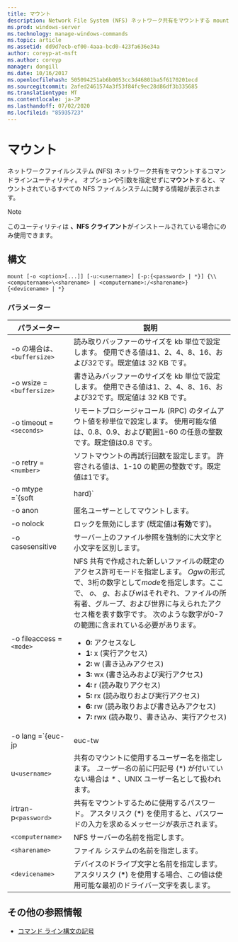 ```yaml
---
title: マウント
description: Network File System (NFS) ネットワーク共有をマウントする mount コマンドのリファレンス記事です。
ms.prod: windows-server
ms.technology: manage-windows-commands
ms.topic: article
ms.assetid: dd9d7ecb-ef00-4aaa-bcd0-423fa636e34a
author: coreyp-at-msft
ms.author: coreyp
manager: dongill
ms.date: 10/16/2017
ms.openlocfilehash: 505094251ab6b0053cc3d46801ba5f6170201ecd
ms.sourcegitcommit: 2afed2461574a3f53f84fc9ec28d86df3b335685
ms.translationtype: MT
ms.contentlocale: ja-JP
ms.lasthandoff: 07/02/2020
ms.locfileid: "85935723"
---
```

# <a name="mount"></a>マウント

ネットワークファイルシステム (NFS) ネットワーク共有をマウントするコマンドラインユーティリティ。 オプションや引数を指定せずに**マウント**すると、マウントされているすべての NFS ファイルシステムに関する情報が表示されます。

> [!NOTE]
> このユーティリティは **、NFS クライアント**がインストールされている場合にのみ使用できます。

## <a name="syntax"></a>構文

```
mount [-o <option>[...]] [-u:<username>] [-p:{<password> | *}] {\\<computername>\<sharename> | <computername>:/<sharename>} {<devicename> | *}
```

### <a name="parameters"></a>パラメーター

| パラメーター  | 説明 |
| ---------- | ----------- |
| -o の場合は、`<buffersize>` | 読み取りバッファーのサイズを kb 単位で設定します。 使用できる値は1、2、4、8、16、および32です。既定値は 32 KB です。 |
| -o wsize =`<buffersize>` | 書き込みバッファーのサイズを kb 単位で設定します。 使用できる値は1、2、4、8、16、および32です。既定値は 32 KB です。 |
| -o timeout =`<seconds>` | リモートプロシージャコール (RPC) のタイムアウト値を秒単位で設定します。 使用可能な値は、0.8、0.9、および範囲1-60 の任意の整数です。既定値は0.8 です。 |
| -o retry =`<number>` | ソフトマウントの再試行回数を設定します。 許容される値は、1-10 の範囲の整数です。既定値は1です。 |
| -o mtype =`{soft|hard}` | NFS 共有のマウントの種類を設定します。 既定では、Windows はソフトマウントを使用します。 接続の問題があると、ソフトマウントの時間がより簡単になります。ただし、NFS サーバーの再起動中の i/o 中断を減らすために、ハードマウントを使用することをお勧めします。|
| -o anon | 匿名ユーザーとしてマウントします。 |
| -o nolock | ロックを無効にします (既定値は**有効**です)。 |
| -o casesensitive | サーバー上のファイル参照を強制的に大文字と小文字を区別します。 |
| -o fileaccess =`<mode>` | NFS 共有で作成された新しいファイルの既定のアクセス許可モードを指定します。 *Ogw*の形式で、3桁の数字として*mode*を指定します。ここで、 *o*、 *g*、および*w*はそれぞれ、ファイルの所有者、グループ、および世界に与えられたアクセス権を表す数字です。 次のような数字が0-7 の範囲に含まれている必要があります。<ul><li>**0:** アクセスなし</li><li>**1:** x (実行アクセス)</li><li>**2:** w (書き込みアクセス)</li><li>**3:** wx (書き込みおよび実行アクセス)</li><li>**4:** r (読み取りアクセス)</li><li>**5:** rx (読み取りおよび実行アクセス)</li><li>**6:** rw (読み取りおよび書き込みアクセス)</li><li>**7:** rwx (読み取り、書き込み、実行アクセス)</li></ul> |
| -o lang =`{euc-jp|euc-tw|euc-kr|shift-jis|Big5|Ksc5601|Gb2312-80|Ansi)` | NFS 共有で構成する言語エンコードを指定します。 共有で使用できる言語は1つだけです。 この値には、次のいずれかの値を含めることができます。<ul><li>**euc-jp:** 日本語</li><li>**euc-tw:** 中国語</li><li>**韓国:** 韓国語</li><li>**シフト jis:** 日本語</li><li>**Big5:** 中国語</li><li>**Ksc5601:** 韓国語</li><li>**Gb2312-80:** 簡体字中国語</li><li>**Ansi:** ANSI エンコード</li></ul> |
| u`<username>` | 共有のマウントに使用するユーザー名を指定します。 *ユーザー名*の前に円記号 (*) が付いていない場合は *\** 、UNIX ユーザー名として扱われます。 |
| irtran-p`<password>` | 共有をマウントするために使用するパスワード。 アスタリスク (**&#42;**) を使用すると、パスワードの入力を求めるメッセージが表示されます。 |
| `<computername>` | NFS サーバーの名前を指定します。 |
| `<sharename>` | ファイル システムの名前を指定します。 |
| `<devicename>` | デバイスのドライブ文字と名前を指定します。 アスタリスク (**&#42;**) を使用する場合、この値は使用可能な最初のドライバー文字を表します。 |

## <a name="additional-references"></a>その他の参照情報

- [コマンド ライン構文の記号](command-line-syntax-key.md)
